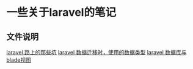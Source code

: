 # 一些关于laravel的笔记

## 文件说明

[laravel 路上的那些坑](01.md)
[laravel 数据迁移时，使用的数据类型](02.md)
[laravel 数据库与blade视图](03.md)
